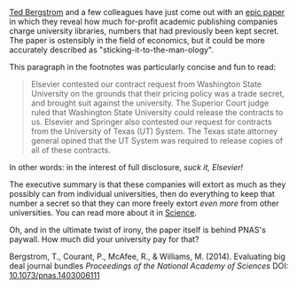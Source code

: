 <!--
.. title: Elsevier et al's pricing douchebaggery exposed
.. slug: elsevier-et-als-pricing-douchebaggery-exposed
.. date: 2014-06-18 07:48:11
.. tags: open access,science publishing
.. category: 
.. link: 
.. description: 
.. type: text
.. has_math: no
.. status: published
.. wp-status: publish
-->

<html><body><a href="http://www.econ.ucsb.edu/~tedb/">Ted Bergstrom</a> and a few colleagues have just come out with an <a href="http://www.pnas.org/content/early/2014/06/11/1403006111">epic paper</a> in which they reveal how much for-profit academic publishing companies charge university libraries, numbers that had previously been kept secret. The paper is ostensibly in the field of economics, but it could be more accurately described as "sticking-it-to-the-man-ology".

This paragraph in the footnotes was particularly concise and fun to read:
<blockquote>Elsevier contested our contract request from Washington State University on the grounds that their pricing policy was a trade secret, and brought suit against the university. The Superior Court judge ruled that Washington State University could release the contracts to us. Elsevier and Springer also contested our request for contracts from the University of Texas (UT) System. The Texas state attorney general opined that the UT System was required to release copies of all of these contracts.</blockquote>
In other words: in the interest of full disclosure, <em>suck it, Elsevier!</em>

<!-- TEASER_END -->

The executive summary is that these companies will extort as much as they possibly can from individual universities, then do everything to keep that number a secret so that they can more freely extort <em>even more</em> from other universities. You can read more about it in <a href="http://news.sciencemag.org/economics/2014/06/how-much-did-your-university-pay-your-journals">Science</a>.

Oh, and in the ultimate twist of irony, the paper itself is behind PNAS's paywall. How much did your university pay for that?

<span class="Z3988" title="ctx_ver=Z39.88-2004&amp;rft_val_fmt=info%3Aofi%2Ffmt%3Akev%3Amtx%3Ajournal&amp;rft.jtitle=Proceedings+of+the+National+Academy+of+Sciences&amp;rft_id=info%3Adoi%2F10.1073%2Fpnas.1403006111&amp;rfr_id=info%3Asid%2Fresearchblogging.org&amp;rft.atitle=Evaluating+big+deal+journal+bundles&amp;rft.issn=0027-8424&amp;rft.date=2014&amp;rft.volume=&amp;rft.issue=&amp;rft.spage=&amp;rft.epage=&amp;rft.artnum=http%3A%2F%2Fwww.pnas.org%2Fcgi%2Fdoi%2F10.1073%2Fpnas.1403006111&amp;rft.au=Bergstrom%2C+T.&amp;rft.au=Courant%2C+P.&amp;rft.au=McAfee%2C+R.&amp;rft.au=Williams%2C+M.&amp;rfe_dat=bpr3.included=1;bpr3.tags=Research+%2F+Scholarship%2COther%2CPublishing%2C+Policy%2C+Library+Science%2C+Funding%2C+Ethics">Bergstrom, T., Courant, P., McAfee, R., &amp; Williams, M. (2014). Evaluating big deal journal bundles <span style="font-style:italic;">Proceedings of the National Academy of Sciences</span> DOI: <a rev="review" href="http://dx.doi.org/10.1073/pnas.1403006111">10.1073/pnas.1403006111</a></span></body></html>
